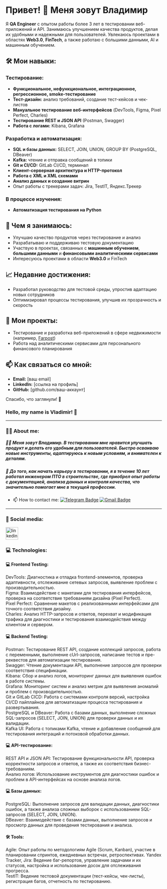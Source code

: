# Привет! 👋 Меня зовут Владимир

Я **QA Engineer** с опытом работы более 3 лет в тестировании веб-приложений и API. Занимаюсь улучшением качества продуктов, делая их удобными и надежными для пользователей. Увлекаюсь проектами в областях **Web3.0**, **FinTech**, а также работаю с большими данными, AI и машинным обучением.

## 🛠️ Мои навыки:

### Тестирование:
- **Функциональное, нефункциональное, интеграционное, регрессионное, smoke-тестирование**
- **Тест-дизайн:** анализ требований, создание тест-кейсов и чек-листов
- **Мануальное тестирование веб-интерфейсов** (DevTools, Figma, Pixel Perfect, Charles)
- **Тестирование REST и JSON API** (Postman, Swagger)
- **Работа с логами:** Kibana, Grafana

### Разработка и автоматизация:
- **SQL и базы данных:** SELECT, JOIN, UNION, GROUP BY (PostgreSQL, DBeaver)
- **Kafka:** чтение и отправка сообщений в топики
- **Git и CI/CD:** GitLab CI/CD, терминал
- **Клиент-серверная архитектура и HTTP-протокол**
- **Работа с XML и XML схемами**
- **Анализ данных и создание витрин**
- Опыт работы с трекерами задач: Jira, TestIT, Яндекс.Трекер

### В процессе изучения:
- **Автоматизация тестирования на Python**

## 📂 Чем я занимаюсь:
- Улучшаю качество продуктов через тестирование и анализ
- Разрабатываю и поддерживаю тестовую документацию
- Участвую в проектах, связанных с **машинным обучением**, **большими данными** и **финансовыми аналитическими сервисами**
- Интересуюсь проектами в области **Web3.0** и FinTech

## 📈 Недавние достижения:
- Разработал руководство для тестовой среды, упростив адаптацию новых сотрудников
- Оптимизировал процессы тестирования, улучшив их прозрачность и скорость

## 🌟 Мои проекты:
- Тестирование и разработка веб-приложений в сфере недвижимости (например, [Farpost](https://www.farpost.ru/))
- Работа над аналитическими сервисами для персонального финансового планирования

## 📫 Как связаться со мной:
- **Email:** [ваш email]
- **LinkedIn:** [ссылка на профиль]
- **GitHub:** [github.com/ваш-аккаунт]

Спасибо, что заглянули! 🙌





### Hello, my name is Vladimir! 👋

---

### :man_technologist: About me:

##### 👩‍💻 Меня зовут Владимир. В тестировании мне нравится улучшать продукт и делать его удобным для пользователей. Быстро осваиваю новые инструменты, адаптируюсь к новым условиям, и внимателен к деталям.

##### 💬 До того, как начать карьеру в тестировании, я в течение 10 лет работал инженером ПТО в строительстве, где приобрел опыт работы с документацией, анализа данных и контроля качества, что значительно помогает мне в текущей профессии.

- :mailbox: How to contact me: [![Telegram Badge](https://img.shields.io/badge/-VladimirVyngilev-blue?style=flat&logo=Telegram&logoColor=white)](https://t.me/Wyngilev) [![Gmail Badge](https://img.shields.io/badge/-Gmail-red?style=flat&logo=Gmail&logoColor=white)](mailto:wyngilev@gmail.com)
---
### 🤝 Social media:

  <div id="badges">
    <a href="https://www.linkedin.com/in/wyngilev/" target="_blank">
      <img src="https://cdn-icons-png.flaticon.com/512/2504/2504799.png" width="40" height="40" alt="linkedin" />
    </a>


### 💻 Technologies:
#### 💻 Frontend Testing:
<div>
DevTools: Диагностика и отладка frontend-элементов, проверка адаптивности, отслеживание сетевых запросов, выявление проблем с производительностью.
</div>
<div>
Figma: Взаимодействие с макетами для тестирования интерфейсов, проверка на соответствие требованиям дизайна (Pixel Perfect).
<div>
<div>
Pixel Perfect: Сравнение макетов с реализованными интерфейсами для точного соответствия дизайну.
</div>
<div>
Charles: Анализ HTTP-запросов и ответов, перехват и модификация трафика для диагностики и тестирования взаимодействия между клиентом и сервером.
</div>

#### 💻 Backend Testing:
<div>
Postman: Тестирование REST API, создание коллекций запросов, работа с переменными, выполнение cUrl-запросов, написание тестов и пре-реквестов для автоматизации тестирования.
</div>
 <div> 
Swagger: Чтение документации API, выполнение запросов для проверки соответствия спецификации.
</div>
<div>
Kibana: Сбор и анализ логов, мониторинг данных для выявления ошибок в работе системы.
</div>
<div>
Grafana: Мониторинг систем и анализ метрик для выявления аномалий и проблем с производительностью.
</div>
<div>
Git и GitLab CICD: Работа с системами контроля версий, настройка CI/CD пайплайнов для автоматизации процесса тестирования и развертывания.
</div>
<div>
PostgreSQL и DBeaver: Работа с базами данных, выполнение сложных SQL-запросов (SELECT, JOIN, UNION) для проверки данных и их валидации.
</div>
<div>
Kafka UI: Работа с топиками Kafka, чтение и добавление сообщений для тестирования интеграций и потоковой обработки данных.
</div>

#### 💻 API-тестирование:
<div>
REST API и JSON API: Тестирование функциональности API, проверка корректности запросов и ответов, а также их соответствия бизнес-требованиям.
</div>
<div>
Анализ логов: Использование инструментов для диагностики ошибок и проблем в API-интерфейсах на основе анализа логов.
</div>

#### 💻 Базы данных:
<div>
PostgreSQL: Выполнение запросов для валидации данных, диагностики ошибок, а также анализа сложных выборок с использованием SQL-запросов (SELECT, JOIN, UNION).
</div>
<div>
DBeaver: Взаимодействие с базами данных, выполнение запросов и просмотр данных для проведения тестирования и анализа.
</div>


#### 🛠 Tools:

<div>
Agile: Опыт работы по методологиям Agile (Scrum, Kanban), участие в планировании спринтов, ежедневных встречах, ретроспективах.
Yandex Tracker, Jira: Ведение баг-репортов, управление задачами и их статусов, настройка и использование досок для отслеживания прогресса.
</div>
<div>
TestIT: Ведение тестовой документации (тест-кейсы, чек-листы), регистрация багов, отчетность по тестированию.
</div>

